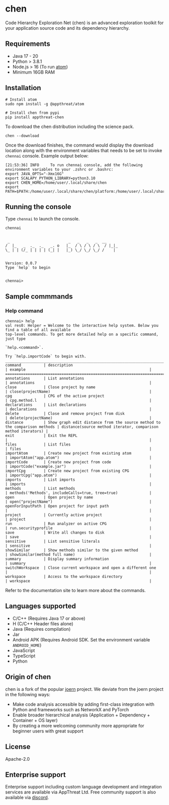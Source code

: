 # chen

Code Hierarchy Exploration Net (chen) is an advanced exploration toolkit for your application source code and its dependency hierarchy.

## Requirements

- Java 17 - 20
- Python > 3.8.1
- Node.js > 16 (To run [atom](https://github.com/AppThreat/atom))
- Minimum 16GB RAM

## Installation

```shell
# Install atom
sudo npm install -g @appthreat/atom

# Install chen from pypi
pip install appthreat-chen
```

To download the chen distribution including the science pack.

```shell
chen --download
```

Once the download finishes, the command would display the download location along with the environment variables that needs to be set to invoke `chennai` console. Example output below:

```shell
[21:53:36] INFO     To run chennai console, add the following environment variables to your .zshrc or .bashrc:
export JAVA_OPTS="-Xmx16G"
export SCALAPY_PYTHON_LIBRARY=python3.10
export CHEN_HOME=/home/user/.local/share/chen
export PATH=$PATH:/home/user/.local/share/chen/platform:/home/user/.local/share/chen/platform/bin:
```

## Running the console

Type `chennai` to launch the console.

```shell
chennai
```

```shell

 _                          _   _   _   _  __
/  |_   _  ._  ._   _. o   |_  / \ / \ / \  / |_|_
\_ | | (/_ | | | | (_| |   |_) \_/ \_/ \_/ /    |


Version: 0.0.7
Type `help` to begin


chennai>
```

## Sample commmands

### Help command

```shell
chennai> help
val res0: Helper = Welcome to the interactive help system. Below you find a table of all available
top-level commands. To get more detailed help on a specific command, just type

`help.<command>`.

Try `help.importCode` to begin with.
_______________________________________________________________________________________________________________________________________________________________
command          | description                                                               | example                                                       |
==============================================================================================================================================================|
annotations      | List annotations                                                          | annotations                                                   |
close            | Close project by name                                                     | close(projectName)                                            |
cpg              | CPG of the active project                                                 | cpg.method.l                                                  |
declarations     | List declarations                                                         | declarations                                                  |
delete           | Close and remove project from disk                                        | delete(projectName)                                           |
distance         | Show graph edit distance from the source method to the comparison methods | distance(source method iterator, comparison method iterators) |
exit             | Exit the REPL                                                             |                                                               |
files            | List files                                                                | files                                                         |
importAtom       | Create new project from existing atom                                     | importAtom("app.atom")                                        |
importCode       | Create new project from code                                              | importCode("example.jar")                                     |
importCpg        | Create new project from existing CPG                                      | importCpg("app.atom")                                         |
imports          | List imports                                                              | imports                                                       |
methods          | List methods                                                              | methods('Methods', includeCalls=true, tree=true)              |
open             | Open project by name                                                      | open("projectName")                                           |
openForInputPath | Open project for input path                                               |                                                               |
project          | Currently active project                                                  | project                                                       |
run              | Run analyzer on active CPG                                                | run.securityprofile                                           |
save             | Write all changes to disk                                                 | save                                                          |
sensitive        | List sensitive literals                                                   | sensitive                                                     |
showSimilar      | Show methods similar to the given method                                  | showSimilar(method full name)                                 |
summary          | Display summary information                                               | summary                                                       |
switchWorkspace  | Close current workspace and open a different one                          |                                                               |
workspace        | Access to the workspace directory                                         | workspace                                                     |
```

Refer to the documentation site to learn more about the commands.

## Languages supported

- C/C++ (Requires Java 17 or above)
- H (C/C++ Header files alone)
- Java (Requires compilation)
- Jar
- Android APK (Requires Android SDK. Set the environment variable `ANDROID_HOME`)
- JavaScript
- TypeScript
- Python

## Origin of chen

chen is a fork of the popular [joern](https://github.com/joernio/joern) project. We deviate from the joern project in the following ways:

- Make code analysis accessible by adding first-class integration with Python and frameworks such as NetworkX and PyTorch
- Enable broader hierarchical analysis (Application + Dependency + Container + OS layer)
- By creating a more welcoming community more appropriate for beginner users with great support

## License

Apache-2.0

## Enterprise support

Enterprise support including custom language development and integration services are available via AppThreat Ltd. Free community support is also available via [discord](https://discord.gg/UD4sHgbXYr).
